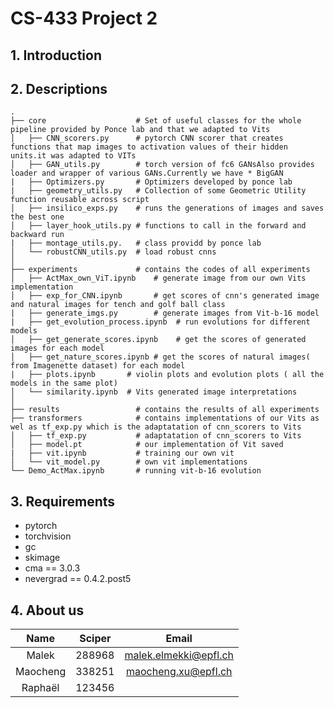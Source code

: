 # CS-433 Project 2

## 1. Introduction

## 2. Descriptions

```
.
├── core                    # Set of useful classes for the whole pipeline provided by Ponce lab and that we adapted to Vits
│   ├── CNN_scorers.py      # pytorch CNN scorer that creates functions that map images to activation values of their hidden units.it was adapted to VITs
│   ├── GAN_utils.py        # torch version of fc6 GANsAlso provides loader and wrapper of various GANs.Currently we have * BigGAN
|   ├── Optimizers.py       # Optimizers developed by ponce lab
|   ├── geometry_utils.py   # Collection of some Geometric Utility function reusable across script
│   ├── insilico_exps.py    # runs the generations of images and saves the best one
│   ├── layer_hook_utils.py # functions to call in the forward and backward run
|   ├── montage_utils.py.   # class providd by ponce lab
│   └── robustCNN_utils.py  # load robust cnns
│
├── experiments             # contains the codes of all experiments
│   ├── ActMax_own_ViT.ipynb    # generate image from our own Vits implementation
│   ├── exp_for_CNN.ipynb       # get scores of cnn's generated image and natural images for tench and golf ball class
|   ├── generate_imgs.py        # generate images from Vit-b-16 model
|   ├── get_evolution_process.ipynb  # run evolutions for different models
│   ├── get_generate_scores.ipynb    # get the scores of generated images for each model
│   ├── get_nature_scores.ipynb # get the scores of natural images( from Imagenette dataset) for each model
|   ├── plots.ipynb       # violin plots and evolution plots ( all the models in the same plot)
│   └── similarity.ipynb  # Vits generated image interpretations
│
├── results                 # contains the results of all experiments 
├── transformers            # contains implementations of our Vits as wel as tf_exp.py which is the adaptatation of cnn_scorers to Vits
│   ├── tf_exp.py           # adaptatation of cnn_scorers to Vits
│   ├── model.pt            # our implementation of Vit saved
|   ├── vit.ipynb           # training our own vit
│   └── vit_model.py        # own vit implementations
└── Demo_ActMax.ipynb       # running vit-b-16 evolution
```

## 3. Requirements

- pytorch
- torchvision
- gc
- skimage
- cma == 3.0.3
- nevergrad == 0.4.2.post5

## 4. About us

| Name        | Sciper      | Email      |
| :---:       |    :----:   |  :---:     |
| Malek       | 288968      | malek.elmekki@epfl.ch|
| Maocheng    | 338251      | maocheng.xu@epfl.ch |
| Raphaël     | 123456      |            |
